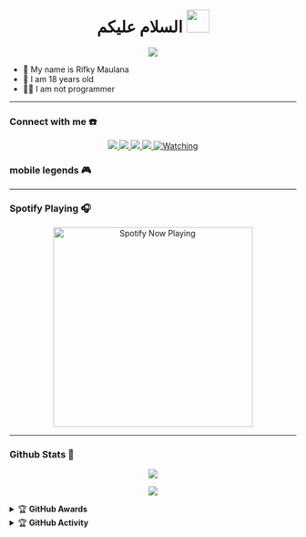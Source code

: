 <h1 align="center">السلام عليكم <img src="https://user-images.githubusercontent.com/1303154/88677602-1635ba80-d120-11ea-84d8-d263ba5fc3c0.gif" width="40px" alt=""><br></h1>
<p align="center">
  <img src="https://github.com/Iikyxyzu" />
</p>

<p align="center">

- 👤 My name is Rifky Maulana
- 💌 I am 18 years old 
- 👨‍💻 I am not programmer

</p>

------
### Connect with me ☎️
<p align="center">
  <a href="https://instagram.com/ikyxyzu"><img src="https://img.shields.io/badge/Instagram-E4405F?style=for-the-badge&logo=instagram&logoColor=white"/> 
  <a href="https://wa.me/6281290942747"><img src="https://img.shields.io/badge/WhatsApp-25D366?style=for-the-badge&logo=whatsapp&logoColor=white" />
  <a href="https://www.replit.com/ikyxyzu"><img src="https://img.shields.io/badge/Replit-%234267B2.svg?&style=for-the-badge&logo=replit&logoColor=white" />
  <a name=ikyxyzu&label=VIEWS&style=flat-square&color=orange" />
  <a href="https://github.com/ikyxyzu"><img src="https://img.shields.io/badge/-GitHub-black?style=flat-square&logo=github" /> 
  <a href="https://komarev.com/ghpvc/?username=ikyxyzu&color=blue&style=flat-square&label=Profile+Views"><img title="Watching" src="https://komarev.com/ghpvc/?username=ikyxyzu&color=green&style=flat-square&label=Profile+View"></a>
</p>

### mobile legends 🎮

------

### Spotify Playing 🎧

<p align="center">
  <a href="https://open.spotify.com/user/31nuzemgd72h4llo3dnl2pshegeu?si=qHWmVIfBQhy2KyH0dJgQ2Q&utm_source=copy-link" target="_blank"><img src="https://now-playing-on-spotify.vercel.app/api/spotify" alt="Spotify Now Playing" width="350"/></a>
</p>

------

### Github Stats 🚀

<p align="center"><a href="https://github.com/ikyxyzu"><img src="https://github-readme-stats.vercel.app/api?username=zeeone-ofc&show_icons=true&theme=radical"></a></p>
<p align="center"><a href="https://github.com/ikyxyzu"><img src="https://github-readme-stats.vercel.app/api/top-langs/?username=zeeone-ofc&theme=radical&layout=compact"></a></p> 


<details>
    <summary>&#127942 <b>GitHub Awards</b></summary><br/>

![Github Trophy](https://github-profile-trophy.vercel.app/?username=ikyxyzu)

</details>

<details>
    <summary>&#127942 <b>GitHub Activity</b></summary><br/>

![Metrics](https://metrics.lecoq.io/ikyxyzu?template=classic&repositories.forks=true&languages=1&languages.colors=github&languages.threshold=0%25&config.timezone=Asia%2FJakarta)

</details> 
